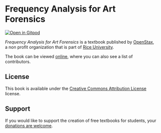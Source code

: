 # Frequency Analysis for Art Forensics

[![Open in Gitpod](https://gitpod.io/button/open-in-gitpod.svg)](https://gitpod.io/from-referrer/)

_Frequency Analysis for Art Forensics_ is a textbook published by [OpenStax](https://openstax.org/), a non profit organization that is part of [Rice University](https://www.rice.edu/).

The book can be viewed [online](https://github.com/cnx-user-books/cnxbook-frequency-analysis-for-art-forensics/releases/latest), where you can also see a list of contributors.

## License
This book is available under the [Creative Commons Attribution License](./LICENSE) license.

## Support
If you would like to support the creation of free textbooks for students, your [donations are welcome](https://riceconnect.rice.edu/donation/support-openstax-banner).

